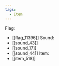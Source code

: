 ```yaml
---
tags:
  - Item
---
```

Flag:
- [[flag_11396]]
Sound:
- [[sound_43]]
- [[sound_17]]
- [[sound_44]]
Item:
- [[item_518]]
